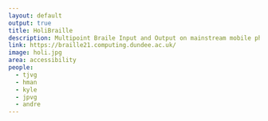 ```yaml
---
layout: default
output: true
title: HoliBraille
description: Multipoint Braile Input and Output on mainstream mobile phones
link: https://braille21.computing.dundee.ac.uk/
image: holi.jpg
area: accessibility
people:
  - tjvg
  - hman
  - kyle
  - jpvg
  - andre
---
```

